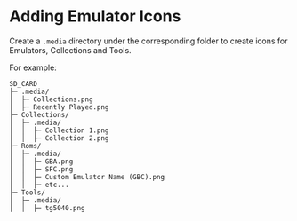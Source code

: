 # Adding Emulator Icons

Create a `.media` directory under the corresponding folder to create icons for Emulators, Collections and Tools.

For example:

```
SD_CARD
├─ .media/
│  ├─ Collections.png
│  ├─ Recently Played.png
├─ Collections/
│  ├─ .media/
│  │  ├─ Collection 1.png
│  │  ├─ Collection 2.png
├─ Roms/
│  ├─ .media/
│  │  ├─ GBA.png
│  │  ├─ SFC.png
│  │  ├─ Custom Emulator Name (GBC).png
│  │  ├─ etc...
├─ Tools/
│  ├─ .media/
│  │  ├─ tg5040.png
```